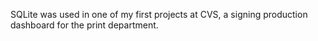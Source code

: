 SQLite was used in one of my first projects at CVS, a signing production dashboard for the print department. 
